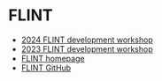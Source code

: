 # FLINT

- [2024 FLINT development workshop](workshop2024.html)
- [2023 FLINT development workshop](workshop2023.html)
- [FLINT homepage](https://flintlib.org/)
- [FLINT GitHub](https://github.com/flintlib)
